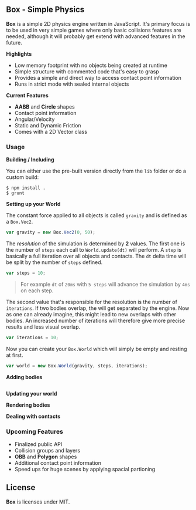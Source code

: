 ## Box - Simple Physics

**Box** is a simple 2D physics engine written in JavaScript. It's primary focus is to be used in very simple games where only basic collisions features are needed, although it will probably get extend with advanced features in the future.

__Highlights__

- Low memory footprint with no objects being created at runtime
- Simple structure with commented code that's easy to grasp 
- Provides a simple and direct way to access contact point information 
- Runs in strict mode with sealed internal objects 

__Current Features__

- **AABB** and **Circle** shapes
- Contact point information
- Angular/Velocity
- Static and Dynamic Friction
- Comes with a 2D Vector class


### Usage

__Building / Including__


You can either use the pre-built version directly from the `lib` folder or do a custom build:

```
$ npm install .
$ grunt

```


__Setting up your World__

The constant force applied to all objects is called `gravity` and is defined as a `Box.Vec2`.


```javascript
var gravity = new Box.Vec2(0, 50); 
```

The *resolution* of the simulation is determined by **2** values. 
The first one is the number of `steps` each call to `World.update(dt)` will perform. 
A `step` is basically a full iteration over all objects and contacts. 
The `dt` delta time will be split by the number of `steps` defined. 

```javascript
var steps = 10;
```
> For example `dt` of `20ms` with `5 steps` will advance the simulation by `4ms` on each step.


The second value that's responsible for the resolution is the number of `iterations`.
If two bodies overlap, the will get separated by the engine. 
Now as one can already imagine, this might lead to new overlaps with other bodies. 
An increased number of iterations will therefore give more precise results and less visual overlap.

```javascript
var iterations = 10;
```

Now you can create your `Box.World` which will simply be empty and resting at first.

```javascript
var world = new Box.World(gravity, steps, iterations);
```

__Adding bodies__

```javascript

```

__Updating your world__


__Rendering bodies__


__Dealing with contacts__



### Upcoming Features

- Finalized public API
- Collision groups and layers
- **OBB** and **Polygon** shapes
- Additional contact point information
- Speed ups for huge scenes by applying spacial partioning


## License

**Box** is licenses under MIT.

